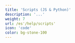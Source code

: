 ```yaml
---
title: 'Scripts (JS & Python)'
description: '...'
weight: 7
url: /es'/help/scripts'
icon: 'code'
color: bg-stone-100
---
```

